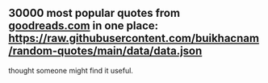 ## 30000 most popular quotes from [goodreads.com](https://www.goodreads.com/quotes) in one place: https://raw.githubusercontent.com/buikhacnam/random-quotes/main/data/data.json

thought someone might find it useful.